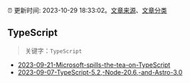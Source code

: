 :alarm_clock: 更新时间: 2023-10-29 18:33:02。[文章来源](/README.md)、[文章分类](/TAGS.md)

## TypeScript


> 关键字：`TypeScript`



- [2023-09-21-Microsoft-spills-the-tea-on-TypeScript](https://javascriptweekly.com/issues/655) 
- [2023-09-07-TypeScript-5.2,-Node-20.6,-and-Astro-3.0](https://javascriptweekly.com/issues/653) 
